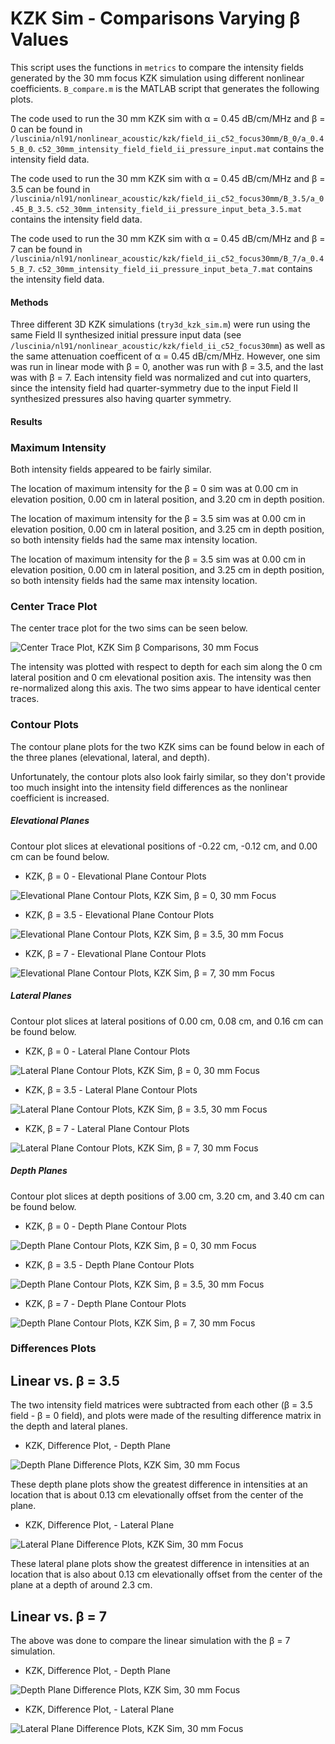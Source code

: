 KZK Sim - Comparisons Varying β Values
======================================

This script uses the functions in `metrics` to compare the intensity fields generated by the 30 mm focus KZK simulation using different nonlinear coefficients. `B_compare.m` is the MATLAB script that generates the following plots.

The code used to run the 30 mm KZK sim with α = 0.45 dB/cm/MHz and β = 0 can be found in `/luscinia/nl91/nonlinear_acoustic/kzk/field_ii_c52_focus30mm/B_0/a_0.45_B_0`. `c52_30mm_intensity_field_field_ii_pressure_input.mat` contains the intensity field data.

The code used to run the 30 mm KZK sim with α = 0.45 dB/cm/MHz and β = 3.5 can be found in `/luscinia/nl91/nonlinear_acoustic/kzk/field_ii_c52_focus30mm/B_3.5/a_0.45_B_3.5`. `c52_30mm_intensity_field_ii_pressure_input_beta_3.5.mat` contains the intensity field data.

The code used to run the 30 mm KZK sim with α = 0.45 dB/cm/MHz and β = 7 can be found in `/luscinia/nl91/nonlinear_acoustic/kzk/field_ii_c52_focus30mm/B_7/a_0.45_B_7`. `c52_30mm_intensity_field_ii_pressure_input_beta_7.mat` contains the intensity field data.

#### Methods
Three different 3D KZK simulations (`try3d_kzk_sim.m`) were run using the same Field II synthesized initial pressure input data (see `/luscinia/nl91/nonlinear_acoustic/kzk/field_ii_c52_focus30mm`) as well as the same attenuation coefficent of α = 0.45 dB/cm/MHz. However, one sim was run in linear mode with β = 0, another was run with β = 3.5, and the last was with β = 7. Each intensity field was normalized and cut into quarters, since the intensity field had quarter-symmetry due to the input Field II synthesized pressures also having quarter symmetry.

#### Results
### Maximum Intensity
Both intensity fields appeared to be fairly similar. 

The location of maximum intensity for the β = 0 sim was at 0.00 cm in elevation position, 0.00 cm in lateral position, and 3.20 cm in depth position. 

The location of maximum intensity for the β = 3.5 sim was at 0.00 cm in elevation position, 0.00 cm in lateral position, and 3.25 cm in depth position, so both intensity fields had the same max intensity location.

The location of maximum intensity for the β = 3.5 sim was at 0.00 cm in elevation position, 0.00 cm in lateral position, and 3.25 cm in depth position, so both intensity fields had the same max intensity location.

### Center Trace Plot
The center trace plot for the two sims can be seen below.

![Center Trace Plot, KZK Sim β Comparisons, 30 mm Focus](https://raw.githubusercontent.com/Ningrui-Li/nonlinear_acoustic/master/comparisons/focus30mm/B_compare/kzk_diff_B_centertrace_c52_30mm.png)

The intensity was plotted with respect to depth for each sim along the 0 cm lateral position and 0 cm elevational position axis. The intensity was then re-normalized along this axis. The two sims appear to have identical center traces.

### Contour Plots
The contour plane plots for the two KZK sims can be found below in each of the three planes (elevational, lateral, and depth).

Unfortunately, the contour plots also look fairly similar, so they don't provide too much insight into the intensity field differences as the nonlinear coefficient is increased.

##### Elevational Planes
Contour plot slices at elevational positions of -0.22 cm, -0.12 cm, and 0.00 cm can be found below.

 * KZK, β = 0 - Elevational Plane Contour Plots

![Elevational Plane Contour Plots, KZK Sim, β = 0, 30 mm Focus](https://raw.githubusercontent.com/Ningrui-Li/nonlinear_acoustic/master/comparisons/focus30mm/B_compare/kzk_B0_30mm_elevational.png)

 * KZK, β = 3.5 - Elevational Plane Contour Plots

![Elevational Plane Contour Plots, KZK Sim, β = 3.5, 30 mm Focus](https://raw.githubusercontent.com/Ningrui-Li/nonlinear_acoustic/master/comparisons/focus30mm/B_compare/kzk_B35_30mm_elevational.png)

 * KZK, β = 7 - Elevational Plane Contour Plots

![Elevational Plane Contour Plots, KZK Sim, β = 7, 30 mm Focus](https://raw.githubusercontent.com/Ningrui-Li/nonlinear_acoustic/master/comparisons/focus30mm/B_compare/kzk_B7_30mm_elevational.png)


##### Lateral Planes
Contour plot slices at lateral positions of 0.00 cm, 0.08 cm, and 0.16 cm can be found below. 

 * KZK, β = 0 - Lateral Plane Contour Plots

![Lateral Plane Contour Plots, KZK Sim, β = 0, 30 mm Focus](https://raw.githubusercontent.com/Ningrui-Li/nonlinear_acoustic/master/comparisons/focus30mm/B_compare/kzk_B0_30mm_lateral.png)

 * KZK, β = 3.5 - Lateral Plane Contour Plots

![Lateral Plane Contour Plots, KZK Sim, β = 3.5, 30 mm Focus](https://raw.githubusercontent.com/Ningrui-Li/nonlinear_acoustic/master/comparisons/focus30mm/B_compare/kzk_B3.5_30mm_lateral.png)

 * KZK, β = 7 - Lateral Plane Contour Plots

![Lateral Plane Contour Plots, KZK Sim, β = 7, 30 mm Focus](https://raw.githubusercontent.com/Ningrui-Li/nonlinear_acoustic/master/comparisons/focus30mm/B_compare/kzk_B7_30mm_lateral.png)

##### Depth Planes
Contour plot slices at depth positions of 3.00 cm, 3.20 cm, and 3.40 cm can be found below.

 * KZK, β = 0 - Depth Plane Contour Plots

![Depth Plane Contour Plots, KZK Sim, β = 0, 30 mm Focus](https://raw.githubusercontent.com/Ningrui-Li/nonlinear_acoustic/master/comparisons/focus30mm/B_compare/kzk_B0_30mm_depth.png)

 * KZK, β = 3.5 - Depth Plane Contour Plots

![Depth Plane Contour Plots, KZK Sim, β = 3.5, 30 mm Focus](https://raw.githubusercontent.com/Ningrui-Li/nonlinear_acoustic/master/comparisons/focus30mm/B_compare/kzk_B35_30mm_depth.png)

 * KZK, β = 7 - Depth Plane Contour Plots

![Depth Plane Contour Plots, KZK Sim, β = 7, 30 mm Focus](https://raw.githubusercontent.com/Ningrui-Li/nonlinear_acoustic/master/comparisons/focus30mm/B_compare/kzk_B7_30mm_depth.png)

### Differences Plots
## Linear vs. β = 3.5
The two intensity field matrices were subtracted from each other (β = 3.5 field - β = 0 field), and plots were made of the resulting difference matrix in the depth and lateral planes.

 * KZK, Difference Plot, - Depth Plane

![Depth Plane Difference Plots, KZK Sim, 30 mm Focus](https://raw.githubusercontent.com/Ningrui-Li/nonlinear_acoustic/master/comparisons/focus30mm/B_compare/kzk_B35_diffplot_30mm_depth.png)

These depth plane plots show the greatest difference in intensities at an location that is about 0.13 cm elevationally offset from the center of the plane. 

 * KZK, Difference Plot, - Lateral Plane

![Lateral Plane Difference Plots, KZK Sim, 30 mm Focus](https://raw.githubusercontent.com/Ningrui-Li/nonlinear_acoustic/master/comparisons/focus30mm/B_compare/kzk_B35_diffplot_30mm_lateral.png)

These lateral plane plots show the greatest difference in intensities at an location that is also about 0.13 cm elevationally offset from the center of the plane at a depth of around 2.3 cm.

## Linear vs. β = 7
The above was done to compare the linear simulation with the β = 7 simulation.

 * KZK, Difference Plot, - Depth Plane

![Depth Plane Difference Plots, KZK Sim, 30 mm Focus](https://raw.githubusercontent.com/Ningrui-Li/nonlinear_acoustic/master/comparisons/focus30mm/B_compare/kzk_B7_diffplot_30mm_depth.png)


 * KZK, Difference Plot, - Lateral Plane

![Lateral Plane Difference Plots, KZK Sim, 30 mm Focus](https://raw.githubusercontent.com/Ningrui-Li/nonlinear_acoustic/master/comparisons/focus30mm/B_compare/kzk_B7_diffplot_30mm_lateral.png)

